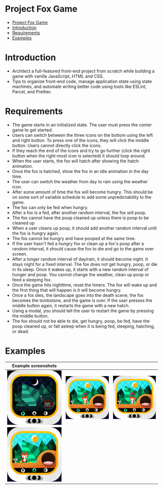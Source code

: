 # Project Fox Game

- [Project Fox Game](#project-fox-game)
- [Introduction](#introduction)
- [Requirements](#requirements)
- [Examples](#examples)

# Introduction
 - Architect a full-featured front-end project from scratch while building a game with vanilla JavaScript, HTML and CSS.
 - Tips to organize front-end code, manage application state using state machines, and automate writing better code using tools like ESLint, Parcel, and Prettier.
# Requirements
- The game starts in an initialized state. The user must press the center game to get started.
- Users can switch between the three icons on the bottom using the left and right button. To press one of the icons, they will click the middle button. Users cannot directly     click the icons.
- If they reach the end of the icons and try to go further (click the right button when the right-most icon is selected) it should loop around.
- When the user starts, the fox will hatch after showing the hatch animation.
- Once the fox is hatched, show the fox in an idle animation in the day time.
- The user can switch the weather from day to rain using the weather icon.
- After some amount of time the fox will become hungry. This should be on some sort of variable schedule to add some unpredictability to the game.
- The fox can only be fed when hungry.
- After a fox is a fed, after another random interval, the fox will poop.
- The fox cannot have the poop cleaned up unless there is poop to be cleaned up
- When a user cleans up poop, it should add another random interval until the fox is hungry again.
- The fox cannot be hungry and have pooped at the same time.
- If the user hasn't fed a hungry fox or clean up a fox's poop after a random interval, it should cause the fox to die and go to the game over screen.
- After a longer random interval of day/rain, it should become night. It stays night for a fixed interval. The fox does not get hungry, poop, or die in its sleep. Once it wakes up, it starts with a new random interval of hunger and poop. You cannot change the weather, clean up poop or feed a sleeping fox.
- Once the game hits nighttime, reset the timers. The fox will wake up and the first thing that will happen is it will become hungry.
- Once a fox dies, the landscape goes into the death scene, the fox becomes the tombstone, and the game is over. If the user presses the middle button again, it restarts the game with a new hatch.
- Using a modal, you should tell the user to restart the game by pressing the middle button.
- The fox should not be able to die, get hungry, poop, be fed, have the poop cleaned up, or fall asleep when it is being fed, sleeping, hatching, or dead.

# Examples

| Example screenshots                                 |                                                     |                                                     |  
|-----------------------------------------------------|-----------------------------------------------------|-----------------------------------------------------|
| <img src="./examples/project_17.png" width="256" /> | <img src="./examples/project_18.png" width="256" /> | <img src="./examples/project_18.png" width="256" /> |
| <img src="./examples/project_20.png" width="256" /> |
